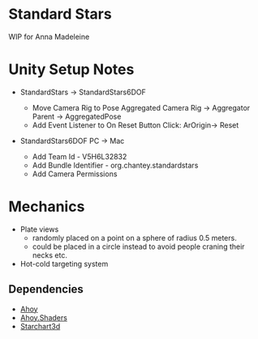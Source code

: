 # Standard Stars 
WIP for Anna Madeleine

# Unity Setup Notes

- StandardStars -> StandardStars6DOF
	- Move Camera Rig to Pose Aggregated Camera Rig -> Aggregator Parent -> AggregatedPose
	- Add Event Listener to On Reset Button Click: ArOrigin-> Reset


- StandardStars6DOF PC -> Mac
	- Add Team Id - V5H6L32832
	- Add Bundle Identifier - org.chantey.standardstars
	- Add Camera Permissions

# Mechanics
- Plate views
	- randomly placed on a point on a sphere of radius 0.5 meters.
	- could be placed in a circle instead to avoid people craning their necks etc.
- Hot-cold targeting system
	



## Dependencies
- [Ahoy](https://github.com/mrchantey/ahoy.unity/raw/master/Package-Builds/Ahoy.unitypackage)
- [Ahoy.Shaders](https://github.com/mrchantey/ahoy.unity/raw/master/Package-Builds/Ahoy.Shaders.unitypackage)
- [Starchart3d](https://github.com/mrchantey/starchart3d/raw/master/starchart3d.unitypackage)

